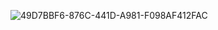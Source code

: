 ![49D7BBF6-876C-441D-A981-F098AF412FAC](https://user-images.githubusercontent.com/110337548/227615850-4b4d35ea-2db2-491d-baa1-7b1f5658bcd7.jpeg)
